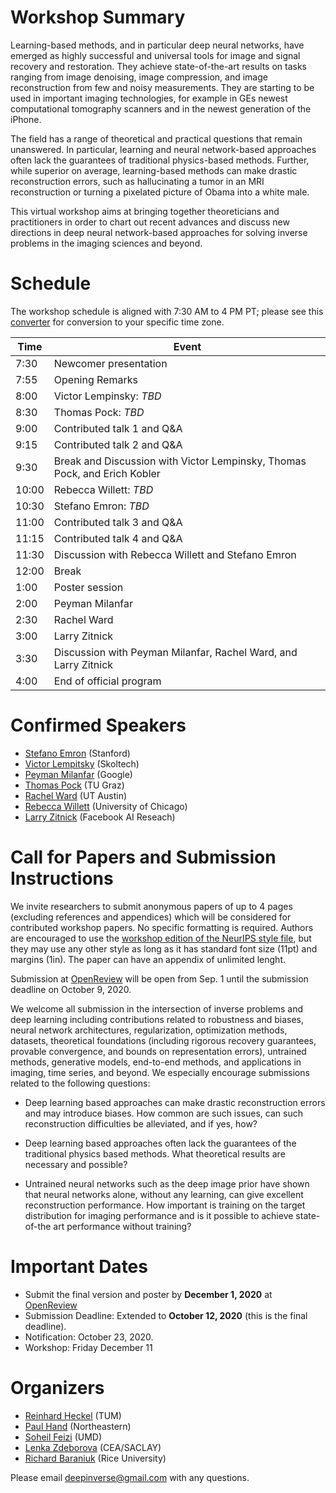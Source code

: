# Workshop Summary

Learning-based methods, and in particular deep neural networks, have emerged as highly successful and universal tools for image and signal recovery and restoration. They achieve state-of-the-art results on tasks ranging from image denoising, image compression, and image reconstruction from few and noisy measurements. They are starting to be used in important imaging technologies, for example in GEs newest computational tomography scanners and in the newest generation of the iPhone.

The field has a range of theoretical and practical questions that remain unanswered. In particular, learning and neural network-based approaches often lack the guarantees of traditional physics-based methods. Further, while superior on average, learning-based methods can make drastic reconstruction errors, such as hallucinating a tumor in an MRI reconstruction or turning a pixelated picture of Obama into a white male.

This virtual workshop aims at bringing together theoreticians and practitioners in order to chart out recent advances and discuss new directions in deep neural network-based approaches for solving inverse problems in the imaging sciences and beyond.


# Schedule

The workshop schedule is aligned with 7:30 AM to 4 PM PT; please see this [converter](https://www.timeanddate.com/worldclock/fixedtime.html?msg=Deep+Inverse+Workshop&iso=20201211T0730&p1=256&ah=8&am=30) for conversion to your specific time zone.


| Time | Event |
| --- | --- |
| 7:30 | Newcomer presentation |
| 7:55 | Opening Remarks |
| 8:00 | Victor Lempinsky: *TBD* |
| 8:30 | Thomas Pock: *TBD* |
| 9:00 | Contributed talk 1 and Q&A |
| 9:15 | Contributed talk 2 and Q&A |
| 9:30 | Break and Discussion with Victor Lempinsky, Thomas Pock, and Erich Kobler |
| 10:00 | Rebecca Willett: *TBD* |
| 10:30 | Stefano Emron: *TBD* |
| 11:00 | Contributed talk 3 and Q&A |
| 11:15 | Contributed talk 4 and Q&A |
| 11:30 | Discussion with Rebecca Willett and Stefano Emron |
| 12:00 | Break  |
| 1:00 |  Poster session |
| 2:00 |  Peyman Milanfar |
| 2:30 | Rachel Ward |
| 3:00 | Larry Zitnick |
| 3:30 | Discussion with Peyman Milanfar, Rachel Ward, and Larry Zitnick |
| 4:00 | End of official program |




# Confirmed Speakers

- [Stefano Emron](https://cs.stanford.edu/~ermon/) (Stanford)
- [Victor Lempitsky](http://sites.skoltech.ru/compvision/members/vilem/) (Skoltech)
- [Peyman Milanfar](https://sites.google.com/view/milanfarhome/) (Google)
- [Thomas Pock](https://www.tugraz.at/institute/icg/research/team-pock/people/pock/) (TU Graz)
- [Rachel Ward](https://www.oden.utexas.edu/people/1143/) (UT Austin)
- [Rebecca Willett](https://voices.uchicago.edu/willett/) (University of Chicago)
- [Larry Zitnick](http://larryzitnick.org/) (Facebook AI Reseach)


# Call for Papers and Submission Instructions

We invite researchers to submit anonymous papers of up to 4 pages (excluding references and appendices) which will be considered for contributed workshop papers. No specific formatting is required. Authors are encouraged to use the [workshop edition of the NeurIPS style file](https://deep-inverse.org/downloads/document.pdf), but they may use any other style as long as it has standard font size (11pt) and margins (1in). The paper can have an appendix of unlimited lenght.

Submission at [OpenReview](https://openreview.net/group?id=NeurIPS.cc/2020/Workshop/Deep_Inverse) will be open from Sep. 1 until the submission deadline on October 9, 2020.

We welcome all submission in the intersection of inverse problems and deep learning including contributions related to robustness and biases, neural network architectures, regularization, optimization methods, datasets, theoretical foundations (including rigorous recovery guarantees, provable convergence, and bounds on representation errors),  untrained methods, generative models, end-to-end methods, and applications in imaging, time series, and beyond. We especially encourage submissions related to the following questions:

- Deep learning based approaches can make drastic reconstruction errors and may introduce biases. How common are such issues, can such reconstruction difficulties be alleviated, and if yes, how? 

- Deep learning based approaches often lack the guarantees of the traditional physics based methods. What theoretical results are necessary and possible?

- Untrained neural networks such as the deep image prior have shown that neural networks alone, without any learning, can give excellent reconstruction performance. How important is training on the target distribution for imaging performance and is it possible to achieve state-of-the art performance without training?

# Important Dates
- Submit the final version and poster by **December 1, 2020** at [OpenReview](https://openreview.net/group?id=NeurIPS.cc/2020/Workshop/Deep_Inverse)
- Submission Deadline: Extended to **October 12, 2020** (this is the final deadline).
- Notification: October 23, 2020.
- Workshop: Friday December 11

# Organizers
- [Reinhard Heckel](http://www.reinhardheckel.com/) (TUM)
- [Paul Hand](http://khoury.northeastern.edu/home/hand/) (Northeastern)
- [Soheil Feizi](https://www.cs.umd.edu/~sfeizi/) (UMD)
- [Lenka Zdeborova](http://artax.karlin.mff.cuni.cz/~zdebl9am/) (CEA/SACLAY)
- [Richard Baraniuk](http://richb.rice.edu/) (Rice University)

Please email [deepinverse@gmail.com](mailto:deepinverse@gmail.com) with any questions.
